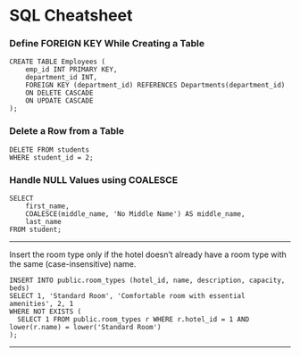 # SQL Cheatsheet

### Define FOREIGN KEY While Creating a Table

```
CREATE TABLE Employees (
    emp_id INT PRIMARY KEY,
    department_id INT,
    FOREIGN KEY (department_id) REFERENCES Departments(department_id)
    ON DELETE CASCADE
    ON UPDATE CASCADE
);
```

### Delete a Row from a Table

```
DELETE FROM students
WHERE student_id = 2;
```

### Handle NULL Values using COALESCE

```
SELECT 
    first_name, 
    COALESCE(middle_name, 'No Middle Name') AS middle_name, 
    last_name
FROM student;
```

---

Insert the room type only if the hotel doesn’t already have a room type with the same (case-insensitive) name.

```
INSERT INTO public.room_types (hotel_id, name, description, capacity, beds)
SELECT 1, 'Standard Room', 'Comfortable room with essential amenities', 2, 1
WHERE NOT EXISTS (
  SELECT 1 FROM public.room_types r WHERE r.hotel_id = 1 AND lower(r.name) = lower('Standard Room')
);
```

---
